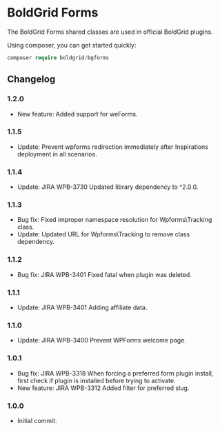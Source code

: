 # BoldGrid Forms

The BoldGrid Forms shared classes are used in official BoldGrid plugins.

Using composer, you can get started quickly:

```php
composer require boldgrid/bgforms

```

## Changelog ##

### 1.2.0 ###
* New feature: Added support for weForms.

### 1.1.5 ###
* Update: Prevent wpforms redirection immediately after Inspirations deployment in all scenarios.

### 1.1.4 ###
* Update:       JIRA WPB-3730   Updated library dependency to ^2.0.0.

### 1.1.3 ###
* Bug fix: Fixed improper namespace resolution for Wpforms\Tracking class.
* Update:  Updated URL for Wpforms\Tracking to remove class dependency.

### 1.1.2 ###
* Bug fix:      JIRA WPB-3401   Fixed fatal when plugin was deleted.

### 1.1.1 ###
* Update:       JIRA WPB-3401   Adding affiliate data.

### 1.1.0 ###
* Update:       JIRA WPB-3400   Prevent WPForms welcome page.

### 1.0.1 ###
* Bug fix:      JIRA WPB-3318   When forcing a preferred form plugin install, first check if plugin is installed before trying to activate.
* New feature:  JIRA WPB-3312   Added filter for preferred slug.

### 1.0.0 ###
* Initial commit.
